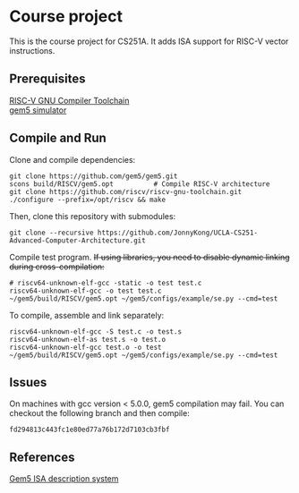 # Course project
This is the course project for CS251A. It adds ISA support for RISC-V vector instructions.

## Prerequisites
[RISC-V GNU Compiler Toolchain](https://github.com/riscv/riscv-gnu-toolchain)  
[gem5 simulator](http://www.gem5.org/Main_Page)

## Compile and Run
Clone and compile dependencies:
```
git clone https://github.com/gem5/gem5.git
scons build/RISCV/gem5.opt          # Compile RISC-V architecture
git clone https://github.com/riscv/riscv-gnu-toolchain.git
./configure --prefix=/opt/riscv && make
```
Then, clone this repository with submodules:
```
git clone --recursive https://github.com/JonnyKong/UCLA-CS251-Advanced-Computer-Architecture.git
```
Compile test program. ~~If using libraries, you need to disable dynamic linking during cross-compilation:~~
```
# riscv64-unknown-elf-gcc -static -o test test.c
riscv64-unknown-elf-gcc -o test test.c
~/gem5/build/RISCV/gem5.opt ~/gem5/configs/example/se.py --cmd=test
```

To compile, assemble and link separately:
```
riscv64-unknown-elf-gcc -S test.c -o test.s
riscv64-unknown-elf-as test.s -o test.o
riscv64-unknown-elf-gcc test.o -o test
~/gem5/build/RISCV/gem5.opt ~/gem5/configs/example/se.py --cmd=test
```

## Issues
On machines with gcc version < 5.0.0, gem5 compilation may fail. You can checkout the following branch and then compile:
```
fd294813c443fc1e80ed77a76b172d7103cb3fbf
```

## References
[Gem5 ISA description system](http://gem5.org/ISA_description_system)